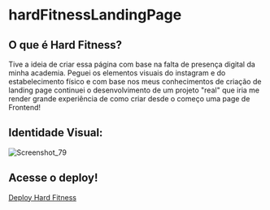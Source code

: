 # hardFitnessLandingPage

## O que é Hard Fitness?
Tive a ideia de criar essa página com base na falta de presença digital da minha academia. Peguei os elementos visuais do instagram e do estabelecimento físico e com base nos meus conhecimentos de criação de landing page continuei o desenvolvimento de um projeto "real" que iria me render grande experiência de como criar desde o começo uma page de Frontend!

## Identidade Visual:
![Screenshot_79](https://github.com/Ryanzhin22/hardFitnessLandingPage/assets/103447125/e3a0cf3e-6803-4bdf-8124-d4db7cd33457)

## Acesse o deploy!
[Deploy Hard Fitness](https://ryanzhin22.github.io/hardFitnessLandingPage/)
